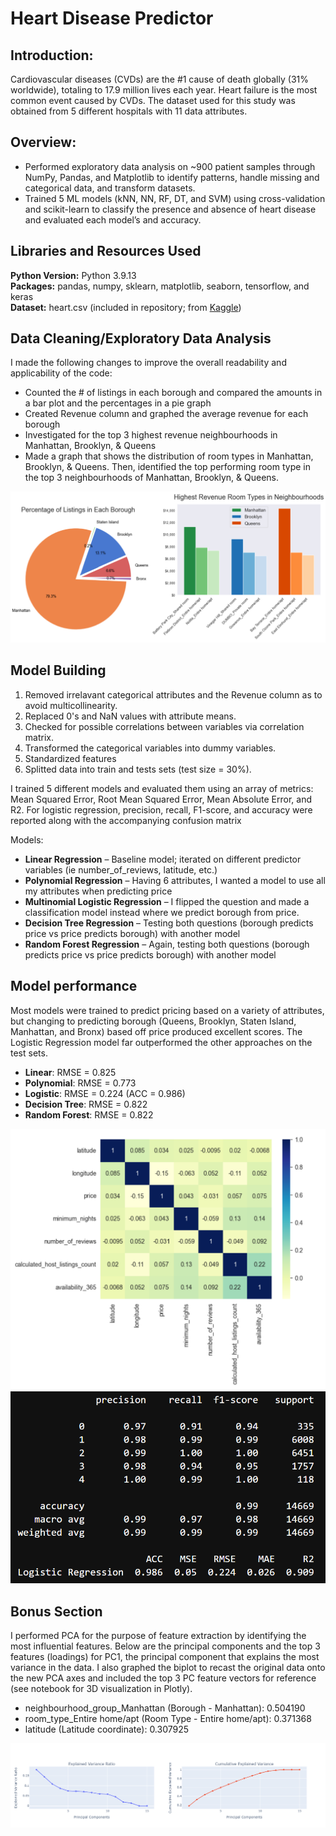 # Heart Disease Predictor

## Introduction:
Cardiovascular diseases (CVDs) are the #1 cause of death globally (31% worldwide), totaling to 17.9 million lives each year. Heart failure is the most common event caused by CVDs. The dataset used for this study was obtained from 5 different hospitals with 11 data attributes.

## Overview:
* Performed exploratory data analysis on ~900 patient samples through NumPy, Pandas, and Matplotlib to identify patterns, handle missing and categorical data, and transform datasets.
* Trained 5 ML models (kNN, NN, RF, DT, and SVM) using cross-validation and scikit-learn to classify the presence and absence of heart disease and evaluated each model’s  and accuracy.

## Libraries and Resources Used
**Python Version:** Python 3.9.13  
**Packages:** pandas, numpy, sklearn, matplotlib, seaborn, tensorflow, and keras  
**Dataset:** heart.csv (included in repository; from [Kaggle](https://www.kaggle.com/datasets/fedesoriano/heart-failure-prediction))

## Data Cleaning/Exploratory Data Analysis
I made the following changes to improve the overall readability and applicability of the code:
*	Counted the # of listings in each borough and compared the amounts in a bar plot and the percentages in a pie graph
*	Created Revenue column and graphed the average revenue for each borough
*	Investigated for the top 3 highest revenue neighbourhoods in Manhattan, Brooklyn, & Queens
*	Made a graph that shows the distribution of room types in Manhattan, Brooklyn, & Queens. Then, identified the top performing room type in the top 3 neighbourhoods of Manhattan, Brooklyn, & Queens.

![](https://github.com/Max-Boonjindasup/airbnb_analysis/blob/main/airbnb_highlights.png)

## Model Building

1. Removed irrelavant categorical attributes and the Revenue column as to avoid multicollinearity.
2. Replaced 0's and NaN values with attribute means.
3. Checked for possible correlations between variables via correlation matrix.
4. Transformed the categorical variables into dummy variables.
5. Standardized features
6. Splitted data into train and tests sets (test size = 30%).   

I trained 5 different models and evaluated them using an array of metrics: Mean Squared Error, Root Mean Squared Error, Mean Absolute Error, and R2. For logistic regression, precision, recall, F1-score, and accuracy were reported along with the accompanying confusion matrix

Models:
*	**Linear Regression** – Baseline model; iterated on different predictor variables (ie number_of_reviews, latitude, etc.)
*	**Polynomial Regression** – Having 6 attributes, I wanted a model to use all my attributes when predicting price
*	**Multinomial Logistic Regression** – I flipped the question and made a classification model instead where we predict borough from price.
*	**Decision Tree Regression** – Testing both questions (borough predicts price vs price predicts borough) with another model
*	**Random Forest Regression** – Again, testing both questions (borough predicts price vs price predicts borough) with another model

## Model performance
Most models were trained to predict pricing based on a variety of attributes, but changing to predicting borough (Queens, Brooklyn, Staten Island, Manhattan, and Bronx) based off price produced excellent scores.
The Logistic Regression model far outperformed the other approaches on the test sets.
*	**Linear**: RMSE = 0.825
*	**Polynomial**: RMSE = 0.773
*	**Logistic**: RMSE = 0.224 (ACC = 0.986)
*	**Decision Tree**: RMSE = 0.822
*	**Random Forest**: RMSE = 0.822

![](https://github.com/Max-Boonjindasup/airbnb_analysis/blob/main/confusion_matrix_airbnb_attributes.png)
![](https://github.com/Max-Boonjindasup/airbnb_analysis/blob/main/logistic_reg_score.png)

## Bonus Section
I performed PCA for the purpose of feature extraction by identifying the most influential features. Below are the principal components and the top 3 features (loadings) for PC1, the principal component that explains the most variance in the data. I also graphed the biplot to recast the original data onto the new PCA axes and included the top 3 PC feature vectors for reference (see notebook for 3D visualization in Plotly).

* neighbourhood_group_Manhattan (Borough - Manhattan): 0.504190
* room_type_Entire home/apt (Room Type - Entire home/apt): 0.371368
* latitude (Latitude coordinate): 0.307925

![](https://github.com/Max-Boonjindasup/airbnb_analysis/blob/main/airbnb_pca.png)
